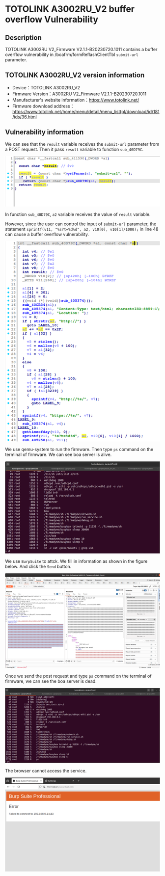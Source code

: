 # TOTOLINK A3002RU_V2 buffer overflow Vulnerability 
## Description

TOTOLINK A3002RU V2_Firmware V2.1.1-B20230720.1011 contains a buffer overflow vulnerability in /boafrm/formReflashClientTbl  `submit-url` parameter.

## TOTOLINK A3002RU_V2 version information

- Device：TOTOLINK A3002RU_V2
- Firmware Version：A3002RU V2_Firmware V2.1.1-B20230720.1011
- Manufacturer's website information：https://www.totolink.net/ 
- Firmware download address：https://www.totolink.net/home/menu/detail/menu_listtpl/download/id/181/ids/36.html

## Vulnerability information

We can see that the `result` variable receives the `submit-url` parameter from a POST request. Then it pass `result` variable to function `sub_40D79C`.

![1.png](imgs/1.png)

In function `sub_40D79C`, `a2` variable receives the value of `result` variable. 

However, since the user can control the input of `submit-url` parameter, the statement `sprintf(v11, "%s?t=%d%d", a2, v10[0], v10[1]/1000);` in line 48 can cause a buffer overflow vulnerability.

![2.png](imgs/2.png)

We use qemu-system to run the firmware. Then type `ps` command on the terminal of firmware. We can see boa server is alive.

![3.png](imgs/3.png)

We use `BurpSuite` to attck. We fill in information as shown in the figure below. And click the `Send` button. 

![4.png](imgs/4.png)

Once we send the post request and type `ps` command on the terminal of firmware, we can see the boa server is dead.

![5.png](imgs/5.png)

The browser cannot access the service.

![6.png](imgs/6.png)